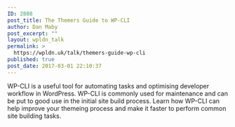 ```yaml
---
ID: 2808
post_title: The Themers Guide to WP-CLI
author: Dan Maby
post_excerpt: ""
layout: wpldn_talk
permalink: >
  https://wpldn.uk/talk/themers-guide-wp-cli
published: true
post_date: 2017-03-01 22:10:37
---
```

WP-CLI is a useful tool for automating tasks and optimising developer workflow in WordPress. WP-CLI is commonly used for maintenance and can be put to good use in the initial site build process. Learn how WP-CLI can help improve your themeing process and make it faster to perform common site building tasks.